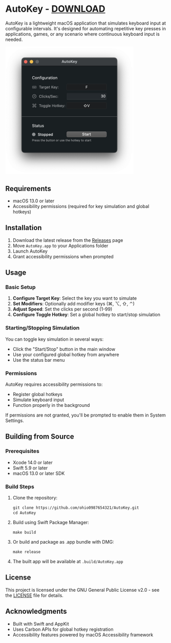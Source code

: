 # AutoKey - [DOWNLOAD](https://github.com/ohio0987654321/AutoKey/releases/tag/1.0.0)

AutoKey is a lightweight macOS application that simulates keyboard input at configurable intervals. It's designed for automating repetitive key presses in applications, games, or any scenario where continuous keyboard input is needed.

<img src="screenshot.png" alt="AutoKey Screenshot" width="400">

## Requirements

- macOS 13.0 or later
- Accessibility permissions (required for key simulation and global hotkeys)

## Installation

1. Download the latest release from the [Releases](https://github.com/ohio0987654321/AutoKey/releases/tag/1.0.0) page
2. Move `AutoKey.app` to your Applications folder
3. Launch AutoKey
4. Grant accessibility permissions when prompted

## Usage

### Basic Setup

1. **Configure Target Key**: Select the key you want to simulate
2. **Set Modifiers**: Optionally add modifier keys (⌘, ⌥, ⇧, ⌃)
3. **Adjust Speed**: Set the clicks per second (1-99)
4. **Configure Toggle Hotkey**: Set a global hotkey to start/stop simulation

### Starting/Stopping Simulation

You can toggle key simulation in several ways:
- Click the "Start/Stop" button in the main window
- Use your configured global hotkey from anywhere
- Use the status bar menu

### Permissions

AutoKey requires accessibility permissions to:
- Register global hotkeys
- Simulate keyboard input
- Function properly in the background

If permissions are not granted, you'll be prompted to enable them in System Settings.

## Building from Source

### Prerequisites

- Xcode 14.0 or later
- Swift 5.9 or later
- macOS 13.0 or later SDK

### Build Steps

1. Clone the repository:
   ```
   git clone https://github.com/ohio0987654321/AutoKey.git
   cd AutoKey
   ```

2. Build using Swift Package Manager:
   ```
   make build
   ```

3. Or build and package as .app bundle with DMG:
   ```
   make release
   ```

4. The built app will be available at `.build/AutoKey.app`

## License

This project is licensed under the GNU General Public License v2.0 - see the [LICENSE](LICENSE) file for details.

## Acknowledgments

- Built with Swift and AppKit
- Uses Carbon APIs for global hotkey registration
- Accessibility features powered by macOS Accessibility framework
